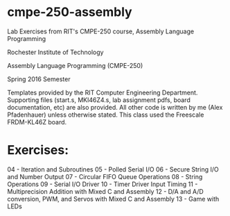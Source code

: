 # cmpe-250-assembly
Lab Exercises from RIT's CMPE-250 course, Assembly Language Programming


Rochester Institute of Technology

Assembly Language Programming (CMPE-250)

Spring 2016 Semester


Templates provided by the RIT Computer Engineering Department. Supporting files (start.s, MKl46Z4.s, lab assignment pdfs, board documentation, etc) are also provided. All other code is written by me (Alex Pfadenhauer) unless otherwise stated. This class used the Freescale FRDM-KL46Z board.

# Exercises:
04 - Iteration and Subroutines
05 - Polled Serial I/O
06 - Secure String I/O and Number Output
07 - Circular FIFO Queue Operations
08 - String Operations
09 - Serial I/O Driver
10 - Timer Driver Input Timing
11 - Multiprecision Addition with Mixed C and Assembly
12 - D/A and A/D conversion, PWM, and Servos with Mixed C and Assembly
13 - Game with LEDs
